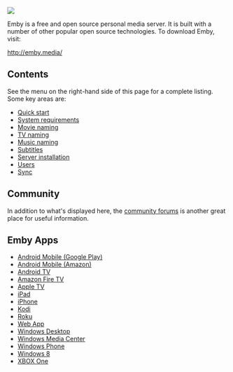 ![](wiki/images/logo/logo96.png)

Emby is a free and open source personal media server. It is built with a number of other popular open source technologies. To download Emby, visit:

http://emby.media/

## Contents

See the menu on the right-hand side of this page for a complete listing. Some key areas are:

* [Quick start](Quick-start)
* [System requirements](System-requirements)
* [Movie naming](Movie-naming)
* [TV naming](TV-naming)
* [Music naming](Music-naming)
* [Subtitles](Subtitles)
* [Server installation](Installation)
* [Users](Users)
* [Sync](Sync)

## Community

In addition to what's displayed here, the [community forums](https://emby.media/community/) is another great place for useful information.

## Emby Apps

- [Android Mobile (Google Play)](https://play.google.com/store/apps/details?id=com.mb.android "Android Mobile (Play Store)")
- [Android Mobile (Amazon)](https://www.amazon.com/Emby-for-Android/dp/B00GVH9O0I "Android Mobile (Amazon)")
- [Android TV](https://play.google.com/store/apps/details?id=tv.emby.embyatv "Android TV")
- [Amazon Fire TV](https://www.amazon.com/Emby-for-Fire-TV/dp/B00VVJKTW8 "Amazon Fire TV")
- [Apple TV](https://emby.media/emby-for-appletv.html "Apple TV")
- [iPad](https://itunes.apple.com/us/app/emby/id992180193?ls=1&mt=8 "iPad")
- [iPhone](https://itunes.apple.com/us/app/emby/id992180193?ls=1&mt=8 "iPhone")
- [Kodi](https://emby.media/emby-for-kodi.html "Kodi")
- [Roku](https://www.roku.com/channels#!details/44191/emby "Roku")
- [Web App](http://app.emby.media "Web App")
- [Windows Desktop](https://emby.media/download/ "Windows Desktop")
- [Windows Media Center](https://emby.media/download/ "Windows Media Center")
- [Windows Phone](https://www.windowsphone.com/s?appid=f4971ed9-f651-4bf6-84bb-94fd98613b86 "Windows Phone")
- [Windows 8](https://apps.microsoft.com/windows/en-us/app/media-browser/ad55a2f0-9897-47bd-8944-bed3aefd5d06 "Windows 8.1")
- [XBOX One](https://emby.media/emby-theater-xboxone.html "XBOX One")